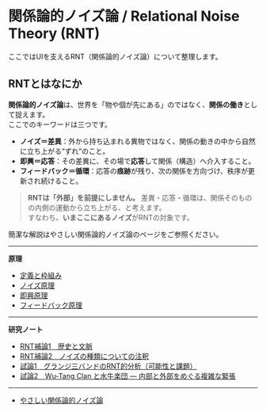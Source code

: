 #  関係論的ノイズ論 / Relational Noise Theory (RNT)

ここではUIを支えるRNT（関係論的ノイズ論）について整理します。  
  
## RNTとはなにか
**関係論的ノイズ論**は、世界を「物や個が先にある」のではなく、**関係の働き**として捉えます。  
ここでのキーワードは三つです。

- **ノイズ＝差異**：外から持ち込まれる異物ではなく、関係の動きの中から自然に立ち上がる“ずれ”のこと。  
- **即興＝応答**：その差異に、その場で**応答**して関係（構造）へ介入すること。  
- **フィードバック＝循環**：応答の**痕跡**が残り、次の関係を方向づけ、秩序が更新され続けること。

> **RNTは「外部」を前提にしません。** 差異・応答・循環は、関係そのものの内側の運動から立ち上がる、と考えます。  
> すなわち、**いまここにあるノイズ**がRNTの対象です。

  
簡潔な解説はやさしい関係論的ノイズ論のページをご参照ください。

---

**原理**

- [定義と枠組み](01-foundations.md)
- [ノイズ原理](02-noise-principle.md)
- [即興原理](03-improvisation-principle.md)
- [フィードバック原理](04-feedback-principle.md)

---

**研究ノート**  

- [RNT補論1　歴史と文脈](06-context.md)
- [RNT補論2　ノイズの種類についての注釈](07-supplement.md)
- [試論1　グランジ三バンドのRNT的分析（可能性と課題）](08-applications-grunge.md)
- [試論2　Wu-Tang Clan と水牛楽団 ― 内部と外部をめぐる複雑な緊張](10-wu_tang_vs_suigyu.md)　

---
  
- [やさしい関係論的ノイズ論](rnt-ez.md)

